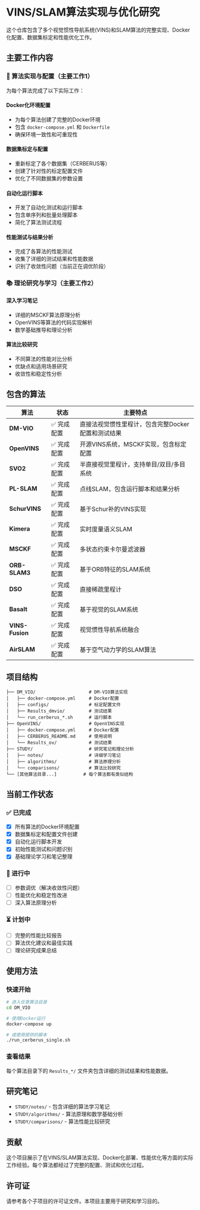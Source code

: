 # VINS/SLAM算法实现与优化研究

这个仓库包含了多个视觉惯性导航系统(VINS)和SLAM算法的完整实现、Docker化配置、数据集标定和性能优化工作。

## 主要工作内容

### 🔧 算法实现与配置（主要工作1）

为每个算法完成了以下实际工作：

#### Docker化环境配置
- 为每个算法创建了完整的Docker环境
- 包含 `docker-compose.yml` 和 `Dockerfile`
- 确保环境一致性和可重现性

#### 数据集标定与配置
- 重新标定了各个数据集（CERBERUS等）
- 创建了针对性的标定配置文件
- 优化了不同数据集的参数设置

#### 自动化运行脚本
- 开发了自动化测试和运行脚本
- 包含单序列和批量处理脚本
- 简化了算法测试流程

#### 性能测试与结果分析
- 完成了各算法的性能测试
- 收集了详细的测试结果和性能数据
- 识别了收敛性问题（当前正在调优阶段）

### 📚 理论研究与学习（主要工作2）

#### 深入学习笔记
- 详细的MSCKF算法原理分析
- OpenVINS等算法的代码实现解析
- 数学基础推导和理论分析

#### 算法比较研究
- 不同算法的性能对比分析
- 优缺点和适用场景研究
- 收敛性和稳定性分析

## 包含的算法

| 算法 | 状态 | 主要特点 |
|------|------|----------|
| **DM-VIO** | ✅ 完成配置 | 直接法视觉惯性里程计，包含完整Docker配置和测试结果 |
| **OpenVINS** | ✅ 完成配置 | 开源VINS系统，MSCKF实现，包含标定配置 |
| **SVO2** | ✅ 完成配置 | 半直接视觉里程计，支持单目/双目/多目系统 |
| **PL-SLAM** | ✅ 完成配置 | 点线SLAM，包含运行脚本和结果分析 |
| **SchurVINS** | ✅ 完成配置 | 基于Schur补的VINS实现 |
| **Kimera** | ✅ 完成配置 | 实时度量语义SLAM |
| **MSCKF** | ✅ 完成配置 | 多状态约束卡尔曼滤波器 |
| **ORB-SLAM3** | ✅ 完成配置 | 基于ORB特征的SLAM系统 |
| **DSO** | ✅ 完成配置 | 直接稀疏里程计 |
| **Basalt** | ✅ 完成配置 | 基于视觉的SLAM系统 |
| **VINS-Fusion** | ✅ 完成配置 | 视觉惯性导航系统融合 |
| **AirSLAM** | ✅ 完成配置 | 基于空气动力学的SLAM算法 |

## 项目结构

```
├── DM_VIO/                    # DM-VIO算法实现
│   ├── docker-compose.yml     # Docker配置
│   ├── configs/               # 标定配置文件
│   ├── Results_dmvio/         # 测试结果
│   └── run_cerberus_*.sh      # 运行脚本
├── OpenVINS/                  # OpenVINS实现
│   ├── docker-compose.yml     # Docker配置
│   ├── CERBERUS_README.md     # 使用说明
│   └── Results_ov/            # 测试结果
├── STUDY/                     # 研究笔记和理论分析
│   ├── notes/                 # 详细学习笔记
│   ├── algorithms/            # 算法原理分析
│   └── comparisons/           # 算法比较研究
└── [其他算法目录...]          # 每个算法都有类似结构
```

## 当前工作状态

### ✅ 已完成
- [x] 所有算法的Docker环境配置
- [x] 数据集标定和配置文件创建
- [x] 自动化运行脚本开发
- [x] 初始性能测试和问题识别
- [x] 基础理论学习和笔记整理

### 🔄 进行中
- [ ] 参数调优（解决收敛性问题）
- [ ] 性能优化和稳定性改进
- [ ] 深入算法原理分析

### ⏳ 计划中
- [ ] 完整的性能比较报告
- [ ] 算法优化建议和最佳实践
- [ ] 理论研究成果总结

## 使用方法

### 快速开始
```bash
# 进入任意算法目录
cd DM_VIO

# 使用Docker运行
docker-compose up

# 或使用提供的脚本
./run_cerberus_single.sh
```

### 查看结果
每个算法目录下的 `Results_*/` 文件夹包含详细的测试结果和性能数据。

## 研究笔记

- `STUDY/notes/` - 包含详细的算法学习笔记
- `STUDY/algorithms/` - 算法原理和数学基础分析
- `STUDY/comparisons/` - 算法性能比较研究

## 贡献

这个项目展示了在VINS/SLAM算法实现、Docker化部署、性能优化等方面的实际工作经验。每个算法都经过了完整的配置、测试和优化过程。

## 许可证

请参考各个子项目的许可证文件。本项目主要用于研究和学习目的。
